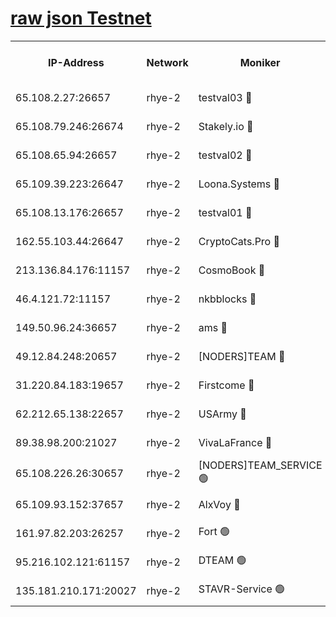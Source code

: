 
[raw json Testnet](https://rpc-check.quickt.stavr.tech/quickt/rpc-quickt-result.json)
=


<table><tr><th>IP-Address</th><th>Network</th><th>Moniker</th><th>Latest Block Height</th><th>Earliest Block Height</th><th>Catching Up</th><th>Tx Index</th><th>Voting Power</th><th>Scan Time</th></tr><tr><td>65.108.2.27:26657</td><td>rhye-2</td><td>testval03 🔴</td><td>387313</td><td>1</td><td>False</td><td>on</td><td>11002050</td><td>2024-01-18T01:51:48.005426555UTC</td></tr><tr><td>65.108.79.246:26674</td><td>rhye-2</td><td>Stakely.io 🔴</td><td>387314</td><td>1</td><td>False</td><td>on</td><td>10010</td><td>2024-01-18T01:51:52.439446666UTC</td></tr><tr><td>65.108.65.94:26657</td><td>rhye-2</td><td>testval02 🔴</td><td>387314</td><td>1</td><td>False</td><td>on</td><td>11002050</td><td>2024-01-18T01:51:55.166910308UTC</td></tr><tr><td>65.109.39.223:26647</td><td>rhye-2</td><td>Loona.Systems 🔴</td><td>387315</td><td>1</td><td>False</td><td>off</td><td>86949</td><td>2024-01-18T01:51:57.641329758UTC</td></tr><tr><td>65.108.13.176:26657</td><td>rhye-2</td><td>testval01 🔴</td><td>387315</td><td>1</td><td>False</td><td>on</td><td>13082010</td><td>2024-01-18T01:51:58.440881330UTC</td></tr><tr><td>162.55.103.44:26647</td><td>rhye-2</td><td>CryptoCats.Pro 🔴</td><td>387321</td><td>1</td><td>False</td><td>off</td><td>9999</td><td>2024-01-18T01:52:30.777821242UTC</td></tr><tr><td>213.136.84.176:11157</td><td>rhye-2</td><td>CosmoBook 🔴</td><td>387319</td><td>65301</td><td>False</td><td>off</td><td>1528057</td><td>2024-01-18T01:52:24.359761265UTC</td></tr><tr><td>46.4.121.72:11157</td><td>rhye-2</td><td>nkbblocks 🔴</td><td>387312</td><td>70101</td><td>False</td><td>off</td><td>81491</td><td>2024-01-18T01:51:40.070696876UTC</td></tr><tr><td>149.50.96.24:36657</td><td>rhye-2</td><td>ams 🔴</td><td>387318</td><td>133501</td><td>False</td><td>on</td><td>10786</td><td>2024-01-18T01:52:13.888494326UTC</td></tr><tr><td>49.12.84.248:20657</td><td>rhye-2</td><td>[NODERS]TEAM 🔴</td><td>387317</td><td>146001</td><td>False</td><td>on</td><td>59690</td><td>2024-01-18T01:52:11.476621051UTC</td></tr><tr><td>31.220.84.183:19657</td><td>rhye-2</td><td>Firstcome 🔴</td><td>387312</td><td>165001</td><td>False</td><td>off</td><td>724902</td><td>2024-01-18T01:51:47.633917349UTC</td></tr><tr><td>62.212.65.138:22657</td><td>rhye-2</td><td>USArmy 🔴</td><td>387313</td><td>198001</td><td>False</td><td>on</td><td>59069</td><td>2024-01-18T01:51:47.305377199UTC</td></tr><tr><td>89.38.98.200:21027</td><td>rhye-2</td><td>VivaLaFrance 🔴</td><td>387312</td><td>220501</td><td>False</td><td>off</td><td>10000</td><td>2024-01-18T01:51:42.565520235UTC</td></tr><tr><td>65.108.226.26:30657</td><td>rhye-2</td><td>[NODERS]TEAM_SERVICE 🟢</td><td>387315</td><td>241501</td><td>False</td><td>on</td><td>0</td><td>2024-01-18T01:51:58.070997431UTC</td></tr><tr><td>65.109.93.152:37657</td><td>rhye-2</td><td>AlxVoy 🔴</td><td>387313</td><td>315173</td><td>False</td><td>on</td><td>143351</td><td>2024-01-18T01:51:44.990404693UTC</td></tr><tr><td>161.97.82.203:26257</td><td>rhye-2</td><td>Fort 🟢</td><td>387312</td><td>330438</td><td>False</td><td>on</td><td>0</td><td>2024-01-18T01:51:39.761709428UTC</td></tr><tr><td>95.216.102.121:61157</td><td>rhye-2</td><td>DTEAM 🟢</td><td>387314</td><td>382901</td><td>False</td><td>on</td><td>0</td><td>2024-01-18T01:51:52.805244966UTC</td></tr><tr><td>135.181.210.171:20027</td><td>rhye-2</td><td>STAVR-Service 🟢</td><td>387317</td><td>385501</td><td>False</td><td>on</td><td>0</td><td>2024-01-18T01:52:09.148043204UTC</td></tr></table>